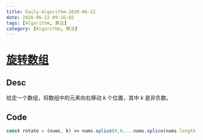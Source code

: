 ```yaml
---
title: Daily-Algorithm-2020-06-22
date: 2020-06-22 09:16:02
tags: [Algorithm, 算法]
category: [Algorithm, 算法]
---
```


# [旋转数组](https://leetcode-cn.com/problems/rotate-array/)



## Desc

给定一个数组，将数组中的元素向右移动 *k* 个位置，其中 *k* 是非负数。



## Code



```js
const rotate = (nums, k) => nums.splice(0,0,...nums.splice(nums.length-k))
```

